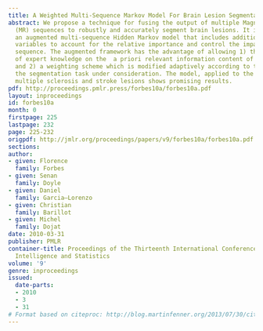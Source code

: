 ```yaml
---
title: A Weighted Multi-Sequence Markov Model For Brain Lesion Segmentation
abstract: We propose a technique for fusing the output of multiple Magnetic Resonance
  (MR) sequences to robustly and accurately segment brain lesions. It is based on
  an augmented multi-sequence Hidden Markov model that includes additional weight
  variables to account for the relative importance and control the impact of each
  sequence. The augmented framework has the advantage of allowing 1) the incorporation
  of expert knowledge on the  a priori relevant information content of each sequence
  and 2) a weighting scheme which is modified adaptively according to the data and
  the segmentation task under consideration. The model, applied to the detection of
  multiple sclerosis and stroke lesions shows promising results.
pdf: http://proceedings.pmlr.press/forbes10a/forbes10a.pdf
layout: inproceedings
id: forbes10a
month: 0
firstpage: 225
lastpage: 232
page: 225-232
origpdf: http://jmlr.org/proceedings/papers/v9/forbes10a/forbes10a.pdf
sections: 
author:
- given: Florence
  family: Forbes
- given: Senan
  family: Doyle
- given: Daniel
  family: Garcia–Lorenzo
- given: Christian
  family: Barillot
- given: Michel
  family: Dojat
date: 2010-03-31
publisher: PMLR
container-title: Proceedings of the Thirteenth International Conference on Artificial
  Intelligence and Statistics
volume: '9'
genre: inproceedings
issued:
  date-parts:
  - 2010
  - 3
  - 31
# Format based on citeproc: http://blog.martinfenner.org/2013/07/30/citeproc-yaml-for-bibliographies/
---
```

